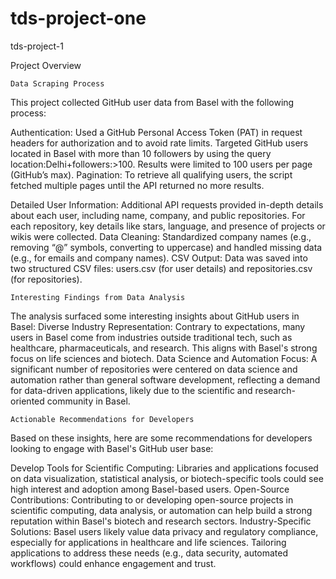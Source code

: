 # tds-project-one
tds-project-1

Project Overview

    Data Scraping Process

This project collected GitHub user data from Basel with the following process:

Authentication: Used a GitHub Personal Access Token (PAT) in request headers for authorization and to avoid rate limits.
Targeted GitHub users located in Basel with more than 10 followers by using the query location:Delhi+followers:>100. Results were limited to 100 users per page (GitHub’s max).    Pagination: To retrieve all qualifying users, the script fetched multiple pages until the API returned no more results.

Detailed User Information: Additional API requests provided in-depth details about each user, including name, company, and public repositories. For each repository, key details like stars, language, and presence of projects or wikis were collected.
Data Cleaning: Standardized company names (e.g., removing “@” symbols, converting to uppercase) and handled missing data (e.g., for emails and company names).
CSV Output: Data was saved into two structured CSV files: users.csv (for user details) and repositories.csv (for repositories).

    Interesting Findings from Data Analysis

The analysis surfaced some interesting insights about GitHub users in Basel: Diverse Industry Representation: Contrary to expectations, many users in Basel come from industries outside traditional tech, such as healthcare, pharmaceuticals, and research. This aligns with Basel's strong focus on life sciences and biotech. Data Science and Automation Focus: A significant number of repositories were centered on data science and automation rather than general software development, reflecting a demand for data-driven applications, likely due to the scientific and research-oriented community in Basel.

    Actionable Recommendations for Developers

Based on these insights, here are some recommendations for developers looking to engage with Basel's GitHub user base:

Develop Tools for Scientific Computing: Libraries and applications focused on data visualization, statistical analysis, or biotech-specific tools could see high interest and adoption among Basel-based users.    Open-Source Contributions: Contributing to or developing open-source projects in scientific computing, data analysis, or automation can help build a strong reputation within Basel's biotech and research sectors.    Industry-Specific Solutions: Basel users likely value data privacy and regulatory compliance, especially for applications in healthcare and life sciences. Tailoring applications to address these needs (e.g., data security, automated workflows) could enhance engagement and trust.

